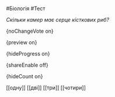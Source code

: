 #Біологія #Тест

*Скільки камер має серце кісткових риб?*

{noChangeVote on}

{preview on}

{hideProgress on}

{shareEnable off}

{hideCount on}

[[одну]]
[[дві]]
[[три]]
[[чотири]]
